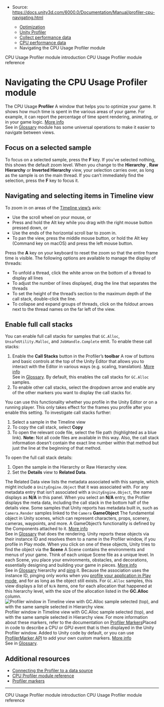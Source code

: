 * Source: https://docs.unity3d.com/6000.0/Documentation/Manual/profiler-cpu-navigating.html

  * [Optimization](https://docs.unity3d.com/6000.0/Documentation/Manual/analysis.html)
  * [Unity Profiler](https://docs.unity3d.com/6000.0/Documentation/Manual/Profiler.html)
  * [Collect performance data](https://docs.unity3d.com/6000.0/Documentation/Manual/profiler-collect-data.html)
  * [CPU performance data](https://docs.unity3d.com/6000.0/Documentation/Manual/profiler-cpu.html)
  * Navigating the CPU Usage Profiler module


[](https://docs.unity3d.com/6000.0/Documentation/Manual/profiler-cpu-introduction.html)
CPU Usage Profiler module introduction
[](https://docs.unity3d.com/6000.0/Documentation/Manual/ProfilerCPU.html)
CPU Usage Profiler module reference
# Navigating the CPU Usage Profiler module
The CPU Usage **Profiler** A window that helps you to optimize your game. It shows how much time is spent in the various areas of your game. For example, it can report the percentage of time spent rendering, animating, or in your game logic. [More info](https://docs.unity3d.com/6000.0/Documentation/Manual/Profiler.html)  
See in [Glossary](https://docs.unity3d.com/6000.0/Documentation/Manual/Glossary.html#Profiler) module has some universal operations to make it easier to navigate between views.
## Focus on a selected sample
To focus on a selected sample, press the **F** key. If you’ve selected nothing, this shows the default zoom level.
When you change to the **Hierarchy** , **Raw Hierarchy** or **Inverted Hierarchy** view, your selection carries over, as long as the sample is on the main thread. If you can’t immediately find the selection, press the **F** key to focus it.
## Navigating and selecting items in Timeline view
To zoom in on areas of the [Timeline view’s](https://docs.unity3d.com/6000.0/Documentation/Manual/ProfilerCPU.html) axis:
  * Use the scroll wheel on your mouse, or
  * Press and hold the Alt key while you drag with the right mouse button pressed down, or
  * Use the ends of the horizontal scroll bar to zoom in.
  * To pan the view, press the middle mouse button, or hold the Alt key (Command key on macOS) and press the left mouse button.


Press the **A** key on your keyboard to reset the zoom so that the entire frame time is visible.
The following options are available to manage the display of threads:
  * To unfold a thread, click the white arrow on the bottom of a thread to display all lines
  * To adjust the number of lines displayed, drag the line that separates the threads
  * To set the height of the thread’s section to the maximum depth of the call stack, double-click the line.
  * To collapse and expand groups of threads, click on the foldout arrows next to the thread names on the far left of the view.


## Enable full call stacks
You can enable full call stacks for samples that `GC.Alloc`, `UnsafeUtility.Malloc`, and `JobHandle.Complete` emit. To enable these call stacks:
  1. Enable the **Call Stacks** button in the Profiler’s **toolbar** A row of buttons and basic controls at the top of the Unity Editor that allows you to interact with the Editor in various ways (e.g. scaling, translation). [More info](https://docs.unity3d.com/6000.0/Documentation/Manual/Toolbar.html)  
See in [Glossary](https://docs.unity3d.com/6000.0/Documentation/Manual/Glossary.html#Toolbar). By default, this enables the call stacks for `GC.Alloc` samples.
  2. To enable other call stacks, select the dropdown arrow and enable any of the other markers you want to display the call stacks for.


You can use this functionality whether you profile in the Unity Editor or on a running player. This only takes effect for the frames you profile after you enable this setting.
To investigate call stacks further:
  1. Select a sample in the Timeline view
  2. To copy the call stack, select **Copy**
  3. To open the relevant code file, select the file path (highlighted as a blue link). **Note:** Not all code files are available in this way. Also, the call stack information doesn’t contain the exact line number within that method but just the line at the beginning of that method.


To open the full call stack details:
  1. Open the sample in the Hierarchy or Raw Hierarchy view.
  2. Set the **Details** view to **Related Data**.


The Related Data view lists the metadata associated with this sample, which might include a `UnityEngine.Object` that it was associated with. For any metadata entry that isn’t associated with a `UnityEngine.Object`, the name displays as **N/A** in this panel. When you select an **N/A** entry, the Profiler displays the meta data, including the call stack in the bottom half of the details view.
Some samples that Unity reports has metadata built in, such as `Camera.Render` samples linked to the `Camera` **GameObject** The fundamental object in Unity scenes, which can represent characters, props, scenery, cameras, waypoints, and more. A GameObject’s functionality is defined by the Components attached to it. [More info](https://docs.unity3d.com/6000.0/Documentation/Manual/class-GameObject.html)  
See in [Glossary](https://docs.unity3d.com/6000.0/Documentation/Manual/Glossary.html#GameObject) that does the rendering. Unity reports these objects via their instance ID and resolves them to a name in the Profiler window, if you profile in Play mode. When you click on one of these objects, Unity tries to find the object via the **Scene** A Scene contains the environments and menus of your game. Think of each unique Scene file as a unique level. In each Scene, you place your environments, obstacles, and decorations, essentially designing and building your game in pieces. [More info](https://docs.unity3d.com/6000.0/Documentation/Manual/CreatingScenes.html)  
See in [Glossary](https://docs.unity3d.com/6000.0/Documentation/Manual/Glossary.html#Scene) hierarchy and [ping](https://docs.unity3d.com/6000.0/Documentation/ScriptReference/EditorGUIUtility.PingObject.html) it.
Because the association uses the instance ID, pinging only works when you [profile your application in Play mode](https://docs.unity3d.com/6000.0/Documentation/Manual/profiling-play-mode.html), and for as long as the object still exists. For `GC.Alloc` samples, this view displays a list of `N/A` items, one for each allocation that happened at this hierarchy level, with the size of the allocation listed in the **GC.Alloc** column.
![Profiler window in Timeline view with GC.Alloc sample selected \(top\), and with the same sample selected in Hierarchy view.](https://docs.unity3d.com/6000.0/Documentation/uploads/Main/profiler-cpu-hierarchy-callstack.png) Profiler window in Timeline view with GC.Alloc sample selected (top), and with the same sample selected in Hierarchy view.
For more information about these markers, refer to the documentation on [Profiler Markers](https://docs.unity3d.com/6000.0/Documentation/Manual/profiler-markers.html)Placed in code to describe a CPU or GPU event that is then displayed in the Unity Profiler window. Added to Unity code by default, or you can use [ProfilerMarker API](https://docs.unity3d.com/Packages/com.unity.profiling.core@latest/index.html?subfolder=/manual/profilermarker-guide.html) to add your own custom markers. [More info](https://docs.unity3d.com/6000.0/Documentation/Manual/profiler-markers.html)  
See in [Glossary](https://docs.unity3d.com/6000.0/Documentation/Manual/Glossary.html#Profilermarker).
## Additional resources
  * [Connecting the Profiler to a data source](https://docs.unity3d.com/6000.0/Documentation/Manual/profiler-profiling-applications.html)
  * [CPU Profiler module reference](https://docs.unity3d.com/6000.0/Documentation/Manual/ProfilerCPU.html)
  * [Profiler markers](https://docs.unity3d.com/6000.0/Documentation/Manual/profiler-markers.html)


* * *
[](https://docs.unity3d.com/6000.0/Documentation/Manual/profiler-cpu-introduction.html)
CPU Usage Profiler module introduction
[](https://docs.unity3d.com/6000.0/Documentation/Manual/ProfilerCPU.html)
CPU Usage Profiler module reference
